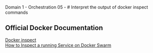 Domain 1 - Orchestration
05 - # Interpret the output of docker inspect commands

## Official Docker Documentation
[Docker inspect](https://docs.docker.com/engine/reference/commandline/inspect/)  
[How to Inspect a running Service on Docker Swarm](https://docs.docker.com/engine/swarm/swarm-tutorial/inspect-service/)
